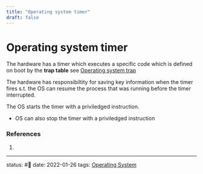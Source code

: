 ```yaml
---
title: "Operating system timer"
draft: false
---
```

# Operating system timer
The hardware has a timer which executes a specific code which is defined on boot by the **trap table** see [Operating system trap](Zettelkasten/Operating%20system%20trap.md)

The hardware has responsibiltity for saving key information when the timer fires s.t. the OS can resume the process that was running before the timer interrupted.


The OS starts the timer with a priviledged instruction.
- OS can also stop the timer with a priviledged instruction

### References
1. 

---
status: #🌱 
date: 2022-01-26
tags: [Operating System](Zettelkasten/Operating%20System.md)